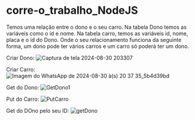 # corre-o_trabalho_NodeJS

Temos uma relação entre o dono e o seu carro. Na tabela Dono temos as variáveis como o id e nome. Na tabela carro, temos as variáveis id, nome, placa e o id do Dono. Onde o seu relacionamento funciona da seguinte forma, um dono pode ter vários carros e um carro só poderá ter um dono.

Criar Dono: ![Captura de tela 2024-08-30 203307](https://github.com/user-attachments/assets/606af487-4dc8-41a0-b397-632ef9756205)

Criar Carro: ![Imagem do WhatsApp de 2024-08-30 à(s) 20 37 35_5b4d39bd](https://github.com/user-attachments/assets/07889f8d-5ecb-49b0-9467-ca3353004544)

Get do Dono: ![GetDono1](https://github.com/user-attachments/assets/92f635d5-8c0e-4545-af5f-1ab9fe1e33cb)

Put do Carro: ![PutCarro](https://github.com/user-attachments/assets/9154988d-0019-41c3-b671-4027383807b6)

Get do DOno pelo seu ID: ![getDono](https://github.com/user-attachments/assets/de481cdc-19da-4eb8-908b-cb6e31d7ee7d)


